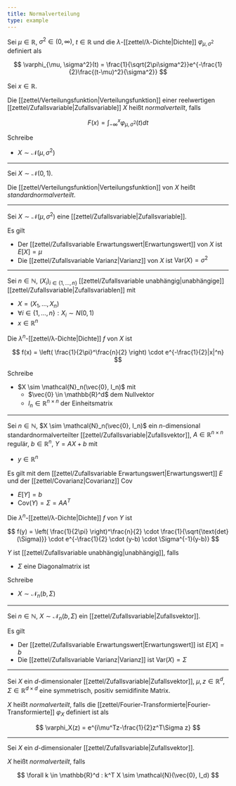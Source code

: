 ```yaml
---
title: Normalverteilung
type: example
---
```


Sei $\mu \in \mathbb{R}$, $\sigma^2 \in (0, \infty)$, $t \in \mathbb{R}$ und die  $\lambda$-[[zettel/λ-Dichte|Dichte]] $\varphi_{\mu, \sigma^2}$ definiert als

$$
	\varphi_{\mu, \sigma^2}(t) = \frac{1}{\sqrt{2\pi\sigma^2}}e^{-\frac{1}{2}\frac{(t-\mu)^2}{\sigma^2}}
$$

Sei $x \in \mathbb{R}$.

Die [[zettel/Verteilungsfunktion|Verteilungsfunktion]] einer reelwertigen [[zettel/Zufallsvariable|Zufallsvariable]] $X$ heißt *normalverteilt*, falls

$$
	F(x) = \int_{-\infty}^x \varphi_{\mu, \sigma^2}(t) dt
$$

Schreibe
- $X \sim \mathcal{N}(\mu, \sigma^2)$

---

Sei $X \sim \mathcal{N}(0, 1)$.

Die [[zettel/Verteilungsfunktion|Verteilungsfunktion]] von $X$ heißt *standardnormalverteilt*.

---

Sei $X \sim \mathcal{N}(\mu, \sigma^2)$ eine [[zettel/Zufallsvariable|Zufallsvariable]].

Es gilt
- Der [[zettel/Zufallsvariable Erwartungswert|Erwartungswert]] von $X$ ist $E[X] = \mu$
- Die [[zettel/Zufallsvariable Varianz|Varianz]] von $X$ ist $\text{Var}(X) = \sigma^2$

---

Sei $n \in \mathbb{N}$, $(X_i)_{i \in \{ 1, \dots, n \}}$ [[zettel/Zufallsvariable unabhängig|unabhängige]] [[zettel/Zufallsvariable|Zufallsvariablen]] mit
- $X = (X_1, \dots, X_n)$
- $\forall i \in \{ 1, \dots, n \} : X_i \sim N(0, 1)$
- $x \in \mathbb{R}^n$

Die $\lambda^n$-[[zettel/λ-Dichte|Dichte]] $f$ von $X$ ist

$$
	f(x) = \left( \frac{1}{2\pi}^\frac{n}{2} \right) \cdot e^{-\frac{1}{2}|x|^n}
$$

Schreibe
- $X \sim \mathcal{N}_n(\vec{0}, I_n)$ mit
	- $\vec{0} \in \mathbb{R}^d$ dem Nullvektor
	- $I_n \in \mathbb{R}^{n \times n}$ der Einheitsmatrix

---

Sei $n \in \mathbb{N}$, $X \sim \mathcal{N}_n(\vec{0}, I_n)$ ein $n$-dimensional standardnormalverteilter [[zettel/Zufallsvariable|Zufallsvektor]], $A \in \mathbb{R}^{n \times n}$ regulär, $b \in \mathbb{R}^n$, $Y = AX + b$ mit
- $y \in \mathbb{R}^n$

Es gilt mit dem [[zettel/Zufallsvariable Erwartungswert|Erwartungswert]] $E$ und der [[zettel/Covarianz|Covarianz]] Cov
- $E[Y] = b$
- $\text{Cov}(Y) = \Sigma = AA^T$

Die $\lambda^n$-[[zettel/λ-Dichte|Dichte]] $f$ von $Y$ ist

$$
	f(y) = \left( \frac{1}{2\pi} \right)^\frac{n}{2} \cdot \frac{1}{\sqrt{\text{det}(\Sigma)}} \cdot e^{-\frac{1}{2} \cdot (y-b) \cdot \Sigma^{-1}(y-b)}
$$

$Y$ ist [[zettel/Zufallsvariable unabhängig|unabhängig]], falls
- $\Sigma$ eine Diagonalmatrix ist

Schreibe
- $X \sim \mathcal{N}_n(b, \Sigma)$

---

Sei $n \in \mathbb{N}$, $X \sim \mathcal{N}_n(b, \Sigma)$ ein [[zettel/Zufallsvariable|Zufallsvektor]].

Es gilt
- Der [[zettel/Zufallsvariable Erwartungswert|Erwartungswert]] ist $E[X] = b$
- Die [[zettel/Zufallsvariable Varianz|Varianz]] ist $\text{Var}(X) = \Sigma$

---

Sei $X$ ein $d$-dimensionaler [[zettel/Zufallsvariable|Zufallsvektor]], $\mu, z \in \mathbb{R}^d$, $\Sigma \in \mathbb{R}^{d \times d}$ eine symmetrisch, positiv semidifinite Matrix.

$X$ heißt *normalverteilt*, falls die [[zettel/Fourier-Transformierte|Fourier-Transformierte]] $\varphi_X$ definiert ist als

$$
	\varphi_X(z) = e^{i\mu^Tz-\frac{1}{2}z^T\Sigma z}
$$

---

Sei $X$ ein $d$-dimensionaler [[zettel/Zufallsvariable|Zufallsvektor]].

$X$ heißt *normalverteilt*, falls

$$
	\forall k \in \mathbb{R}^d : k^T X \sim \mathcal{N}(\vec{0}, I_d)
$$